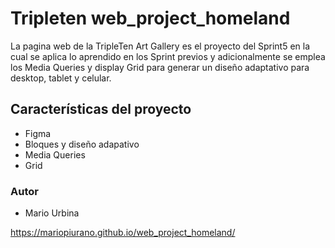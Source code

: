 # Tripleten web_project_homeland

La pagina web de la TripleTen Art Gallery es el proyecto del Sprint5 en la cual se aplica lo aprendido en los Sprint previos y adicionalmente se emplea los Media Queries y display Grid para generar un diseño adaptativo para desktop, tablet y celular.

## Características del proyecto

- Figma
- Bloques y diseño adapativo
- Media Queries
- Grid

### Autor

- Mario Urbina

https://mariopiurano.github.io/web_project_homeland/
